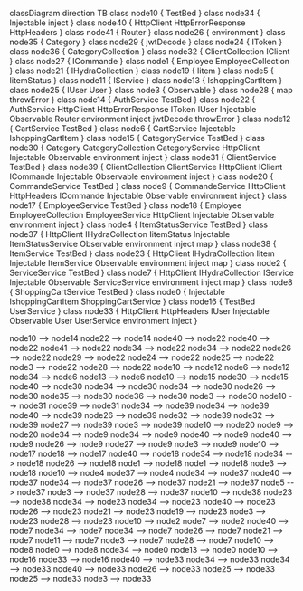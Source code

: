 classDiagram
direction TB
class node10 {
    TestBed
}
class node34 {
    Injectable
    inject
}
class node40 {
    HttpClient
    HttpErrorResponse
    HttpHeaders
}
class node41 {
    Router
}
class node26 {
    environment
}
class node35 {
    Category
}
class node29 {
    jwtDecode
}
class node24 {
    IToken
}
class node36 {
    CategoryCollection
}
class node32 {
    ClientCollection
    IClient
}
class node27 {
    ICommande
}
class node1 {
    Employee
    EmployeeCollection
}
class node21 {
    IHydraCollection
}
class node19 {
    Iitem
}
class node5 {
    IitemStatus
}
class node11 {
    IService
}
class node13 {
    IshoppingCartItem
}
class node25 {
    IUser
    User
}
class node3 {
    Observable
}
class node28 {
    map
    throwError
}
class node14 {
    AuthService
    TestBed
}
class node22 {
    AuthService
    HttpClient
    HttpErrorResponse
    IToken
    IUser
    Injectable
    Observable
    Router
    environment
    inject
    jwtDecode
    throwError
}
class node12 {
    CartService
    TestBed
}
class node6 {
    CartService
    Injectable
    IshoppingCartItem
}
class node15 {
    CategoryService
    TestBed
}
class node30 {
    Category
    CategoryCollection
    CategoryService
    HttpClient
    Injectable
    Observable
    environment
    inject
}
class node31 {
    ClientService
    TestBed
}
class node39 {
    ClientCollection
    ClientService
    HttpClient
    IClient
    ICommande
    Injectable
    Observable
    environment
    inject
}
class node20 {
    CommandeService
    TestBed
}
class node9 {
    CommandeService
    HttpClient
    HttpHeaders
    ICommande
    Injectable
    Observable
    environment
    inject
}
class node17 {
    EmployeeService
    TestBed
}
class node18 {
    Employee
    EmployeeCollection
    EmployeeService
    HttpClient
    Injectable
    Observable
    environment
    inject
}
class node4 {
    ItemStatusService
    TestBed
}
class node37 {
    HttpClient
    IHydraCollection
    IitemStatus
    Injectable
    ItemStatusService
    Observable
    environment
    inject
    map
}
class node38 {
    ItemService
    TestBed
}
class node23 {
    HttpClient
    IHydraCollection
    Iitem
    Injectable
    ItemService
    Observable
    environment
    inject
    map
}
class node2 {
    ServiceService
    TestBed
}
class node7 {
    HttpClient
    IHydraCollection
    IService
    Injectable
    Observable
    ServiceService
    environment
    inject
    map
}
class node8 {
    ShoppingCartService
    TestBed
}
class node0 {
    Injectable
    IshoppingCartItem
    ShoppingCartService
}
class node16 {
    TestBed
    UserService
}
class node33 {
    HttpClient
    HttpHeaders
    IUser
    Injectable
    Observable
    User
    UserService
    environment
    inject
}

node10  -->  node14 
node22  -->  node14 
node40  -->  node22 
node40  -->  node22 
node41  -->  node22 
node34  -->  node22 
node34  -->  node22 
node26  -->  node22 
node29  -->  node22 
node24  -->  node22 
node25  -->  node22 
node3  -->  node22 
node28  -->  node22 
node10  -->  node12 
node6  -->  node12 
node34  -->  node6 
node13  -->  node6 
node10  -->  node15 
node30  -->  node15 
node40  -->  node30 
node34  -->  node30 
node34  -->  node30 
node26  -->  node30 
node35  -->  node30 
node36  -->  node30 
node3  -->  node30 
node10  -->  node31 
node39  -->  node31 
node34  -->  node39 
node34  -->  node39 
node40  -->  node39 
node26  -->  node39 
node32  -->  node39 
node32  -->  node39 
node27  -->  node39 
node3  -->  node39 
node10  -->  node20 
node9  -->  node20 
node34  -->  node9 
node34  -->  node9 
node40  -->  node9 
node40  -->  node9 
node26  -->  node9 
node27  -->  node9 
node3  -->  node9 
node10  -->  node17 
node18  -->  node17 
node40  -->  node18 
node34  -->  node18 
node34  -->  node18 
node26  -->  node18 
node1  -->  node18 
node1  -->  node18 
node3  -->  node18 
node10  -->  node4 
node37  -->  node4 
node34  -->  node37 
node40  -->  node37 
node34  -->  node37 
node26  -->  node37 
node21  -->  node37 
node5  -->  node37 
node3  -->  node37 
node28  -->  node37 
node10  -->  node38 
node23  -->  node38 
node34  -->  node23 
node34  -->  node23 
node40  -->  node23 
node26  -->  node23 
node21  -->  node23 
node19  -->  node23 
node3  -->  node23 
node28  -->  node23 
node10  -->  node2 
node7  -->  node2 
node40  -->  node7 
node34  -->  node7 
node34  -->  node7 
node26  -->  node7 
node21  -->  node7 
node11  -->  node7 
node3  -->  node7 
node28  -->  node7 
node10  -->  node8 
node0  -->  node8 
node34  -->  node0 
node13  -->  node0 
node10  -->  node16 
node33  -->  node16 
node40  -->  node33 
node34  -->  node33 
node34  -->  node33 
node40  -->  node33 
node26  -->  node33 
node25  -->  node33 
node25  -->  node33 
node3  -->  node33 
